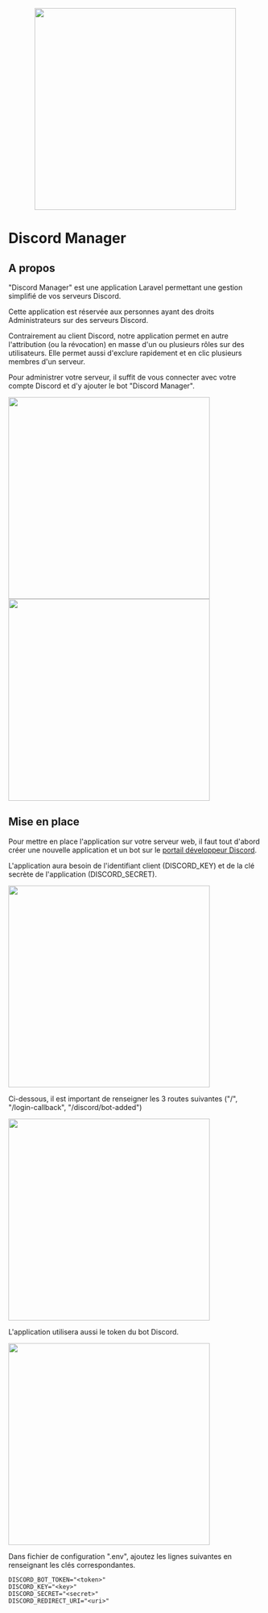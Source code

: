 <p align="center"><img src="https://discordmanager.srvz-webapp.he-arc.ch/logo.svg" width="400"></p>
<p align="center"><h1>Discord Manager</h1></p>

## A propos

"Discord Manager" est une application Laravel permettant une gestion simplifié de vos serveurs Discord.

Cette application est réservée aux personnes ayant des droits Administrateurs sur des serveurs Discord.

Contrairement au client Discord, notre application permet en autre l'attribution (ou la révocation) en masse d'un ou plusieurs rôles sur des utilisateurs.
Elle permet aussi d'exclure rapidement et en clic plusieurs membres d'un serveur.

Pour administrer votre serveur, il suffit de vous connecter avec votre compte Discord et d'y ajouter le bot "Discord Manager".

<img src="https://cdn.discordapp.com/attachments/696649991116292106/789297566817976320/unknown.png" width="400">

<img src="https://cdn.discordapp.com/attachments/696649991116292106/789297670053036062/unknown.png" width="400">

## Mise en place

Pour mettre en place l'application sur votre serveur web, il faut tout d'abord créer une nouvelle application et un bot sur le [portail développeur Discord](https://discord.com/developers/applications).

L'application aura besoin de l'identifiant client (DISCORD_KEY) et de la clé secrète de l'application (DISCORD_SECRET).

<img src="https://cdn.discordapp.com/attachments/696649991116292106/789293169908908072/unknown.png" width="400">

Ci-dessous, il est important de renseigner les 3 routes suivantes ("<domain>/", "<domain>/login-callback", "<domain>/discord/bot-added")

<img src="https://cdn.discordapp.com/attachments/696649991116292106/789291958061236274/unknown.png" width="400">

L'application utilisera aussi le token du bot Discord.

<img src="https://cdn.discordapp.com/attachments/696649991116292106/789294045578133544/unknown.png" width="400">

Dans fichier de configuration ".env", ajoutez les lignes suivantes en renseignant les clés correspondantes.

```
DISCORD_BOT_TOKEN="<token>"
DISCORD_KEY="<key>"
DISCORD_SECRET="<secret>"
DISCORD_REDIRECT_URI="<uri>"
```
